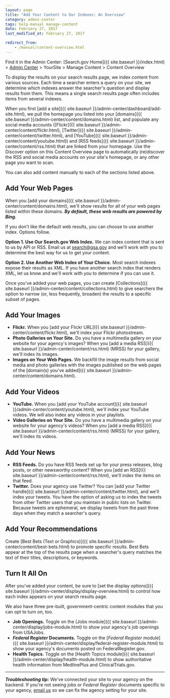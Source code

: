 ```yaml
---
layout: page
title: "Add Your Content to Our Indexes: An Overview"
category: admin-center
tags: help-manual manage-content
date: February 27, 2017
last_modified_at: February 27, 2017

redirect_from:
    - /manual/content-overview.html
---
```


Find it in the Admin Center: [Search.gov Home]({{ site.baseurl }}/index.html) > [Admin Center](https://search.usa.gov/sites/) > YourSite > Manage Content > Content Overview

To display the results on your search results page, we index content from various sources. Each time a searcher enters a query on your site, we determine which indexes answer the searcher's question and display results from them. This means a single search results page often includes items from several indexes.

When you first [add a site]({{ site.baseurl }}/admin-center/dashboard/add-site.html), we pull the homepage you listed into your [domains]({{ site.baseurl }}/admin-center/content/domains.html) list, and populate any social media accounts ([Flickr]({{ site.baseurl }}/admin-center/content/flickr.html), [Twitter]({{ site.baseurl }}/admin-center/content/twitter.html), and [YouTube]({{ site.baseurl }}/admin-center/content/youtube.html)) and [RSS feeds]({{ site.baseurl }}/admin-center/content/rss.html) that are linked from your homepage. Use the Discover option on this Content Overview page to automatically (re)discover the RSS and social media accounts on your site's homepage, or any other page you want to scan.

You can also add content manually to each of the sections listed above.

## Add Your Web Pages

When you [add your domains]({{ site.baseurl }}/admin-center/content/domains.html), we'll show results for all of your web pages listed within these domains. ***By default, these web results are powered by Bing.***

If you don't like the default web results, you can choose to use another index. Options follow.

**Option 1. Use Our Search.gov Web Index.** We can index content that is sent to us by API or RSS. Email us at <search@gsa.gov> and we'll work with you to determine the best way for us to get your content.

**Option 2. Use Another Web Index of Your Choice.** Most search indexes expose their results as XML. If you have another search index that renders XML, let us know and we'll work with you to determine if you can use it.

Once you've added your web pages, you can create [Collections]({{ site.baseurl }}/admin-center/content/collections.html) to give searchers the option to narrow (or, less frequently, broaden) the results to a specific subset of pages.

## Add Your Images

* **Flickr.** When you [add your Flickr URL]({{ site.baseurl }}/admin-center/content/flickr.html), we'll index your Flickr photostream.
* **Photo Galleries on Your Site.** Do you have a multimedia gallery on your website for your agency's images? When you [add a media RSS]({{ site.baseurl }}/admin-center/content/rss.html) (MRSS) for your gallery, we'll index its images.
* **Images on Your Web Pages.** We backfill the image results from social media and photo galleries with the images published on the web pages of the [domain(s) you've added]({{ site.baseurl }}/admin-center/content/domains.html).

## Add Your Videos

* **YouTube.** When you [add your YouTube account]({{ site.baseurl }}/admin-center/content/youtube.html), we'll index your YouTube videos. We will also index any videos in your playlists.
* **Video Galleries on Your Site.** Do you have a multimedia gallery on your website for your agency's videos? When you [add a media RSS]({{ site.baseurl }}/admin-center/content/rss.html) (MRSS) for your gallery, we'll index its videos.

## Add Your News

* **RSS Feeds.** Do you have RSS feeds set up for your press releases, blog posts, or other newsworthy content? When you [add an RSS]({{ site.baseurl }}/admin-center/content/rss.html), we'll index the items on that feed.
* **Twitter.** Does your agency use Twitter? You can [add your Twitter handle]({{ site.baseurl }}/admin-center/content/twitter.html), and we'll index your tweets. You have the option of asking us to index the tweets from other Twitter users that you maintain in public lists on Twitter. Because tweets are ephemeral, we display tweets from the past three days when they match a searcher's query.

## Add Your Recommendations

Create [Best Bets (Text or Graphics)]({{ site.baseurl }}/admin-center/content/best-bets.html) to promote specific results. Best Bets appear at the top of the results page when a searcher's query matches the text of their titles, descriptions, or keywords.

## Turn It All On

After you've added your content, be sure to [set the display options]({{ site.baseurl }}/admin-center/display/display-overview.html) to control how each index appears on your search results page.

We also have three pre-built, government-centric content modules that you can opt to turn on, too.

* **Job Openings.** Toggle on the [Jobs module]({{ site.baseurl }}/admin-center/display/jobs-module.html) to show your agency's job openings from USAJobs. 
* ***Federal Register* Documents.** Toggle on the [*Federal Register* module]({{ site.baseurl }}/admin-center/display/federal-register-module.html) to show your agency's documents posted on FederalRegister.gov. 
* **Health Topics.** Toggle on the [Health Topics module]({{ site.baseurl }}/admin-center/display/health-module.html) to show authoritative health information from MedlinePlus and ClinicalTrials.gov.

---

***Troubleshooting tip:*** We've connected your site to your agency on the backend. If you're not seeing jobs or *Federal Register* documents specific to your agency, [email us](mailto:search@gsa.gov) so we can fix the agency setting for your site.
